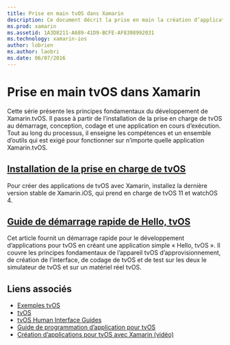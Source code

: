 ```yaml
---
title: Prise en main tvOS dans Xamarin
description: Ce document décrit la prise en main la création d’applications tvOS avec Xamarin. Il est lié à un guide d’installation et un guide de démarrage rapide.
ms.prod: xamarin
ms.assetid: 1A3D8211-A689-41D9-BCFE-AF8398992031
ms.technology: xamarin-ios
author: lobrien
ms.author: laobri
ms.date: 06/07/2016
---
```


# <a name="getting-started-with-tvos-in-xamarin"></a>Prise en main tvOS dans Xamarin

Cette série présente les principes fondamentaux du développement de Xamarin.tvOS. Il passe à partir de l’installation de la prise en charge de tvOS au démarrage, conception, codage et une application en cours d’exécution. Tout au long du processus, il enseigne les compétences et un ensemble d’outils qui est exigé pour fonctionner sur n’importe quelle application Xamarin.tvOS.

## <a name="installing-tvos-supportiostvosget-startedinstallationmd"></a>[Installation de la prise en charge de tvOS](~/ios/tvos/get-started/installation.md)

Pour créer des applications de tvOS avec Xamarin, installez la dernière version stable de Xamarin.iOS, qui prend en charge de tvOS 11 et watchOS 4.

## <a name="hello-tvos-quick-start-guideiostvosget-startedhello-tvosmd"></a>[Guide de démarrage rapide de Hello, tvOS](~/ios/tvos/get-started/hello-tvos.md)

Cet article fournit un démarrage rapide pour le développement d’applications pour tvOS en créant une application simple « Hello, tvOS ». Il couvre les principes fondamentaux de l’appareil tvOS d’approvisionnement, de création de l’interface, de codage de tvOS et de test sur les deux le simulateur de tvOS et sur un matériel réel tvOS.


## <a name="related-links"></a>Liens associés

- [Exemples tvOS](https://developer.xamarin.com/samples/tvos/all/)
- [tvOS](https://developer.apple.com/tvos/)
- [tvOS Human Interface Guides](https://developer.apple.com/tvos/human-interface-guidelines/)
- [Guide de programmation d’application pour tvOS](https://developer.apple.com/library/prerelease/tvos/documentation/General/Conceptual/AppleTV_PG/)
- [Création d’applications pour tvOS avec Xamarin (vidéo)](https://university.xamarin.com/lightninglectures/tvos-with-xamarin)
